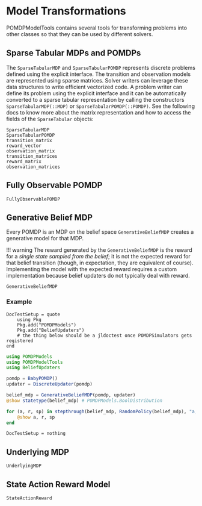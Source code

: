 # Model Transformations

POMDPModelTools contains several tools for transforming problems into other classes so that they can be used by different solvers.

## Sparse Tabular MDPs and POMDPs

The `SparseTabularMDP` and `SparseTabularPOMDP` represents discrete problems defined using the explicit interface. The transition and observation models are represented using sparse matrices. Solver writers can leverage these data structures to write efficient vectorized code. A problem writer can define its problem using the explicit interface and it can be automatically converted to a sparse tabular representation by calling the constructors `SparseTabularMDP(::MDP)` or `SparseTabularPOMDP(::POMDP)`. See the following docs to know more about the matrix representation and how to access the fields of the `SparseTabular` objects:

```@docs
SparseTabularMDP
SparseTabularPOMDP
transition_matrix
reward_vector
observation_matrix
transition_matrices
reward_matrix
observation_matrices
```

## Fully Observable POMDP

```@docs
FullyObservablePOMDP
```

## Generative Belief MDP

Every POMDP is an MDP on the belief space `GenerativeBeliefMDP` creates a generative model for that MDP.

!!! warning
    The reward generated by the `GenerativeBeliefMDP` is the reward for a *single state sampled from the belief*; it is not the   expected reward for that belief transition (though, in expectation, they are equivalent of course). Implementing the model with the expected reward requires a custom implementation because belief updaters do not typically deal with reward.

```@docs
GenerativeBeliefMDP
```

### Example

```@meta
DocTestSetup = quote
    using Pkg
    Pkg.add("POMDPModels")
    Pkg.add("BeliefUpdaters")
    # the thing below should be a jldoctest once POMDPSimulators gets registered
end
```

```julia
using POMDPModels
using POMDPModelTools
using BeliefUpdaters

pomdp = BabyPOMDP()
updater = DiscreteUpdater(pomdp)

belief_mdp = GenerativeBeliefMDP(pomdp, updater)
@show statetype(belief_mdp) # POMDPModels.BoolDistribution

for (a, r, sp) in stepthrough(belief_mdp, RandomPolicy(belief_mdp), "a,r,sp", max_steps=5)
    @show a, r, sp
end
```

```@meta
DocTestSetup = nothing
```

## Underlying MDP

```@docs
UnderlyingMDP
```

## State Action Reward Model

```@docs
StateActionReward
```
